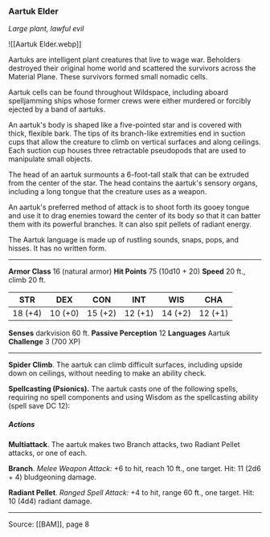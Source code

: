 ### Aartuk Elder
_Large plant, lawful evil_

![[Aartuk Elder.webp]]

Aartuks are intelligent plant creatures that live to wage war. Beholders destroyed their original home world and scattered the survivors across the Material Plane. These survivors formed small nomadic cells.

Aartuk cells can be found throughout Wildspace, including aboard spelljamming ships whose former crews were either murdered or forcibly ejected by a band of aartuks.

An aartuk's body is shaped like a five-pointed star and is covered with thick, flexible bark. The tips of its branch-like extremities end in suction cups that allow the creature to climb on vertical surfaces and along ceilings. Each suction cup houses three retractable pseudopods that are used to manipulate small objects.

The head of an aartuk surmounts a 6-foot-tall stalk that can be extruded from the center of the star. The head contains the aartuk's sensory organs, including a long tongue that the creature uses as a weapon.

An aartuk's preferred method of attack is to shoot forth its gooey tongue and use it to drag enemies toward the center of its body so that it can batter them with its powerful branches. It can also spit pellets of radiant energy.

The Aartuk language is made up of rustling sounds, snaps, pops, and hisses. It has no written form.




---

**Armor Class** 16 (natural armor)
**Hit Points** 75 (10d10 + 20)
**Speed** 20 ft., climb 20 ft.

| STR     | DEX     | CON     | INT     | WIS     | CHA     |
|---------|---------|---------|---------|---------|---------|
| 18 (+4) | 10 (+0) | 15 (+2) | 12 (+1) | 14 (+2) | 12 (+1) |

**Senses** darkvision 60 ft.
**Passive Perception** 12
**Languages** Aartuk
**Challenge** 3 (700 XP)

---

**Spider Climb**. The aartuk can climb difficult surfaces, including upside down on ceilings, without needing to make an ability check.

**Spellcasting (Psionics).** The aartuk casts one of the following spells, requiring no spell components and using Wisdom as the spellcasting ability (spell save DC 12):

##### Actions
**Multiattack**. The aartuk makes two Branch attacks, two Radiant Pellet attacks, or one of each.

**Branch**. _Melee Weapon Attack:_ +6 to hit, reach 10 ft., one target. Hit: 11 (2d6 + 4) bludgeoning damage.

**Radiant Pellet**. _Ranged Spell Attack:_ +4 to hit, range 60 ft., one target. Hit: 10 (4d4) radiant damage.


---

Source: [[BAM]], page 8